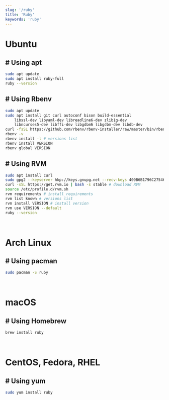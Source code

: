 ```yaml
---
slug: '/ruby'
title: 'Ruby'
keywords: 'ruby'
---
```


# Ubuntu

## # Using apt

```bash
sudo apt update
sudo apt install ruby-full
ruby --version
```

## # Using Rbenv

```bash
sudo apt update
sudo apt install git curl autoconf bison build-essential 
    libssl-dev libyaml-dev libreadline6-dev zlib1g-dev 
    libncurses5-dev libffi-dev libgdbm6 libgdbm-dev libdb-dev
curl -fsSL https://github.com/rbenv/rbenv-installer/raw/master/bin/rbenv-installer | bash
rbenv -v
rbenv install -l # versions list
rbenv install VERSION
rbenv global VERSION
```

## # Using RVM

```bash
sudo apt install curl
sudo gpg2 --keyserver hkp://keys.gnupg.net --recv-keys 409B6B1796C275462A1703113804BB82D39DC0E3 # import open key in system
curl -sSL https://get.rvm.io | bash -s stable # download RVM
source /etc/profile.d/rvm.sh
rvm requirements # install requirements
rvm list known # versions list
rvm install VERSION # install version
rvm use VERSION --default
ruby --version
```

</br>

# Arch Linux

## # Using pacman

```bash
sudo pacman -S ruby
```

</br>

# macOS

## # Using Homebrew

```bash
brew install ruby
```

</br>

# CentOS, Fedora, RHEL

## # Using yum

```bash
sudo yum install ruby
```